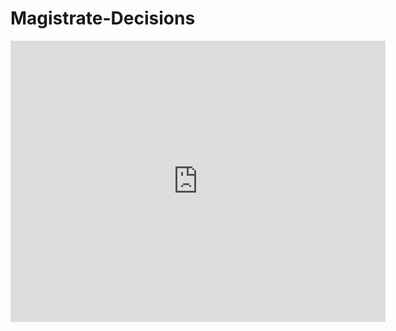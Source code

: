 # Magistrate-Decisions
<iframe width="600" height="450" src="https://datastudio.google.com/embed/reporting/1JgOGTsiY_HpFXtX24vUxPCyGNc3TIIZK/page/dmGw" frameborder="0" style="border:0" allowfullscreen></iframe>
